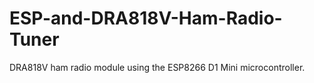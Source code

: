 # ESP-and-DRA818V-Ham-Radio-Tuner
DRA818V ham radio module using the ESP8266 D1 Mini microcontroller.
